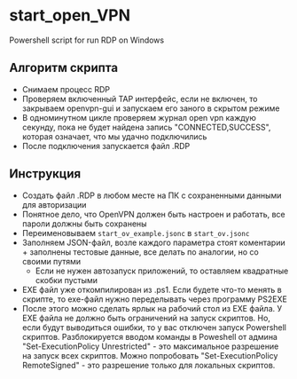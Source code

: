 # start_open_VPN
Powershell script for run RDP on Windows

## Алгоритм скрипта
- Снимаем процесс RDP
- Проверяем включенный TAP интерфейс, если не включен, то закрываем openvpn-gui и запускаем его заного в скрытом режиме
- В одноминутном цикле проверяем журнал open vpn каждую секунду, пока не будет найдена запись "CONNECTED,SUCCESS", которая означает, что мы удачно подключились
- После подключения запускается файл .RDP

## Инструкция 
- Создать файл .RDP в любом месте на ПК с сохраненными данными для авторизации
- Понятное дело, что OpenVPN должен быть настроен и работать, все пароли должны быть сохранены
- Переименовываем `start_ov_example.jsonc` в `start_ov.jsonc`
- Заполняем JSON-файл, возле каждого параметра стоят коментарии + заполнены тестовые данные, все делать по аналогии, но со своими путями
    - Если не нужен автозапуск приложений, то оставляем квадратные скобки пустыми
- EXE файл уже откомпилирован из .ps1.  Если будете что-то менять в скрипте, то exe-файл нужно переделывать через программу PS2EXE
- После этого можно сделать ярлык на рабочий стол из EXE файла. У EXE файла не должно быть ограничений на запуск скриптов. Но, если будут выводиться ошибки, то у вас отключен запуск Powershell скриптов. Разблокируется вводом команды в Poweshell от админа "Set-ExecutionPolicy Unrestricted" - это максимальное разрешение на запуск всех скриптов.  Можно попробовать "Set-ExecutionPolicy RemoteSigned" - это разрешение только для локальных скриптов. 
